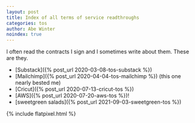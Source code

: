 ```yaml
---
layout: post
title: Index of all terms of service readthroughs
categories: tos
author: Abe Winter
noindex: true
---
```


I often read the contracts I sign and I sometimes write about them.
These are they.

* [Substack]({% post_url 2020-03-08-tos-substack %})
* [Mailchimp]({% post_url 2020-04-04-tos-mailchimp %}) (this one nearly bested me)
* [Cricut]({% post_url 2020-07-13-cricut-tos %})
* [AWS]({% post_url 2020-07-20-aws-tos %})!
* [sweetgreen salads]({% post_url 2021-09-03-sweetgreen-tos %})


{% include flatpixel.html %}
